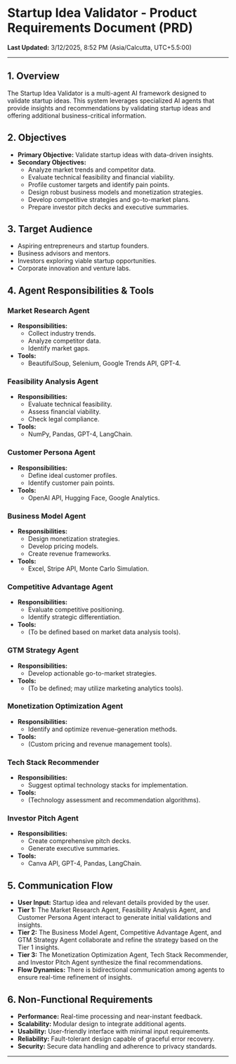 # Startup Idea Validator - Product Requirements Document (PRD)

**Last Updated:** 3/12/2025, 8:52 PM (Asia/Calcutta, UTC+5.5:00)

---

## 1. Overview
The Startup Idea Validator is a multi-agent AI framework designed to validate startup ideas. This system leverages specialized AI agents that provide insights and recommendations by validating startup ideas and offering additional business-critical information.

## 2. Objectives
- **Primary Objective:** Validate startup ideas with data-driven insights.
- **Secondary Objectives:**
  - Analyze market trends and competitor data.
  - Evaluate technical feasibility and financial viability.
  - Profile customer targets and identify pain points.
  - Design robust business models and monetization strategies.
  - Develop competitive strategies and go-to-market plans.
  - Prepare investor pitch decks and executive summaries.

## 3. Target Audience
- Aspiring entrepreneurs and startup founders.
- Business advisors and mentors.
- Investors exploring viable startup opportunities.
- Corporate innovation and venture labs.

## 4. Agent Responsibilities & Tools

### Market Research Agent
- **Responsibilities:** 
  - Collect industry trends.
  - Analyze competitor data.
  - Identify market gaps.
- **Tools:** 
  - BeautifulSoup, Selenium, Google Trends API, GPT-4.

### Feasibility Analysis Agent
- **Responsibilities:** 
  - Evaluate technical feasibility.
  - Assess financial viability.
  - Check legal compliance.
- **Tools:** 
  - NumPy, Pandas, GPT-4, LangChain.

### Customer Persona Agent
- **Responsibilities:** 
  - Define ideal customer profiles.
  - Identify customer pain points.
- **Tools:** 
  - OpenAI API, Hugging Face, Google Analytics.

### Business Model Agent
- **Responsibilities:** 
  - Design monetization strategies.
  - Develop pricing models.
  - Create revenue frameworks.
- **Tools:** 
  - Excel, Stripe API, Monte Carlo Simulation.

### Competitive Advantage Agent
- **Responsibilities:** 
  - Evaluate competitive positioning.
  - Identify strategic differentiation.
- **Tools:** 
  - (To be defined based on market data analysis tools).

### GTM Strategy Agent
- **Responsibilities:** 
  - Develop actionable go-to-market strategies.
- **Tools:** 
  - (To be defined; may utilize marketing analytics tools).

### Monetization Optimization Agent
- **Responsibilities:** 
  - Identify and optimize revenue-generation methods.
- **Tools:** 
  - (Custom pricing and revenue management tools).

### Tech Stack Recommender
- **Responsibilities:** 
  - Suggest optimal technology stacks for implementation.
- **Tools:** 
  - (Technology assessment and recommendation algorithms).

### Investor Pitch Agent
- **Responsibilities:** 
  - Create comprehensive pitch decks.
  - Generate executive summaries.
- **Tools:** 
  - Canva API, GPT-4, Pandas, LangChain.

## 5. Communication Flow
- **User Input:** Startup idea and relevant details provided by the user.
- **Tier 1:** The Market Research Agent, Feasibility Analysis Agent, and Customer Persona Agent interact to generate initial validations and insights.
- **Tier 2:** The Business Model Agent, Competitive Advantage Agent, and GTM Strategy Agent collaborate and refine the strategy based on the Tier 1 insights.
- **Tier 3:** The Monetization Optimization Agent, Tech Stack Recommender, and Investor Pitch Agent synthesize the final recommendations.
- **Flow Dynamics:** There is bidirectional communication among agents to ensure real-time refinement of insights.

## 6. Non-Functional Requirements
- **Performance:** Real-time processing and near-instant feedback.
- **Scalability:** Modular design to integrate additional agents.
- **Usability:** User-friendly interface with minimal input requirements.
- **Reliability:** Fault-tolerant design capable of graceful error recovery.
- **Security:** Secure data handling and adherence to privacy standards.

---
